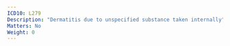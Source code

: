 ```yaml
---
ICD10: L279
Description: "Dermatitis due to unspecified substance taken internally"
Matters: No
Weight: 0
---
```


